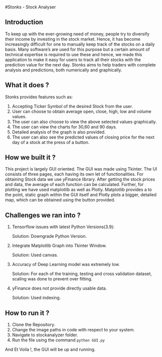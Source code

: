 #Stonks - Stock Analyser

## Introduction

To keep up with the ever-growing need of money, people try to diversify their income by investing in the stock market.
Hence, it has become increasingly difficult for one to manually keep track of the stocks on a daily basis. Many software’s are used for this purpose but a certain amount of technical expertise is required to use these and hence, we made this application to make it easy for users to track all their stocks with the prediction value for the next day.
Stonks aims to help traders with complete analysis and predictions, both numerically and graphically.

## What it does ?

Stonks provides features such as:
1. Accepting Ticker Symbol of the desired Stock from the user.
2. User can choose to obtain average open, close, high, low and volume values.
3. The user can also choose to view the above selected values graphically.
4. The user can view the charts for 30,60 and 90 days. 
5. Detailed analysis of the graph is also provided.
6. The user can also see the predicted values of closing price for the next day of a stock at the press of a button.

## How we built it ?

This project is largely GUI oriented. The GUI was made using Tkinter. The UI consists of three pages, each having its own let of functionalities. For obtaining Stock data we use yFinance library. After getting the stock prices and data, the average of each function can be calculated. Further, for plotting we have used matplotlib as well as Plotly. Matplotlib provides a to the point, static graph within the GUI itself and Plotly plots a bigger, detailed map, which can be obtained using the button provided.

## Challenges we ran into ?

1. Tensorflow issues with latest Python Versions(3.9):

    Solution: Downgrade Python Version.


2. Integrate Matplotlib Graph into Tkinter Window.

    Solution: Used canvas.

3. Accuracy of Deep Learning model was extremely low.

    Solution: For each of the training, testing and cross validation dataset, scaling was done to prevent over fitting.

4. yFinance does not provide directly usable data.

    Solution: Used indexing.
    
## How to run it ?

1. Clone the Repository.
2. Change the image paths in code with respect to your system.
3. Navigate to stockanalyzer folder.
4. Run the file using the command `python GUI.py`

And Et Voila !, the GUI will be up and running.
